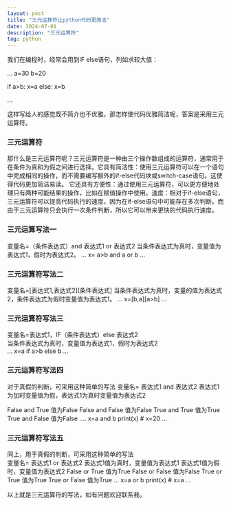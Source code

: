 ```yaml
---
layout: post
title: "三元运算符让python代码更简洁"
date: 2024-07-01
description: "三元运算符"
tag: python
---  
```


我们在编程时，经常会用到IF  else语句，列如求较大值：

...
a=30
b=20

if a>b:
    x=a
else:
    x=b

...

这样写给人的感觉既不简介也不优雅，那怎样使代码优雅简洁呢，答案是采用三元运算符。

### 三元运算符
那什么是三元运算符呢？三元运算符是一种由三个操作数组成的运算符，通常用于在条件为真和为假之间进行选择。它具有简洁性：使用三元运算符可以在一个语句中完成相同的操作，而不需要编写额外的if-else代码块或switch-case语句。这使得代码更加简洁易读。
它还具有方便性：通过使用三元运算符，可以更方便地处理只有两种可能结果的操作，比如在赋值操作中使用。速度：相对于if-else语句，三元运算符可以提高代码执行的速度，因为在if-else语句中可能存在多次判断。而由于三元运算符只会执行一次条件判断，所以它可以带来更快的代码执行速度。

### 三元运算写法一 

 变量名=（条件表达式）and 表达式1 or 表达式2 
当条件表达式为真时，变量值为表达式1，假时为表达式2。
...
x= a>b and a or b
...
### 三元运算符写法二

变量名=[表达式1,表达式2][条件表达式]
当条件表达式为真时，变量的值为表达式2，条件表达式为假时变量值为表达式1。
...
x=[b,a][a>b]
...

### 三元运算符写法三

变量名=表达式1，IF（条件表达式）else 表达式2  
当条件表达式为真时，变量值为表达式1，假时为表达式2  
...
x=a if a>b else b
...

### 三元运算符写法四

对于真假的判断，可采用这种简单的写法
变量名= 表达式1 and 表达式2
表达式1为加时变量值为假，表达式1为真时变量值为表达式2

False and True  值为False
False and False 值为False
True and True   值为True
True and False  值为False
....
x=a and b 
print(x) # x=20
...

### 三元运算符写法五
同上，用于真假的判断，可采用这种简单的写法  
变量名= 表达式1 or 表达式2
表达式1值为真时，变量值为表达式1
表达式1值为假时，变量值为表达式2
False or True  值为True
False or False 值为False
True or True   值为True
True or False  值为True
...
x=a or b 
print(x)  # x=a
...

以上就是三元运算符的写法，如有问题欢迎联系我。










